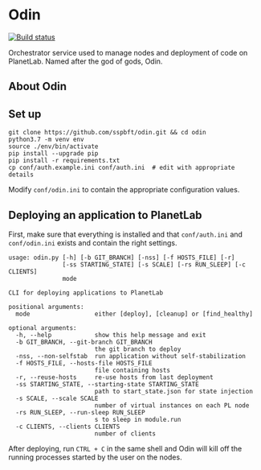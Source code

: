# Odin
[![Build status](https://travis-ci.org/sspbft/odin.svg?branch=master)](https://travis-ci.org/travis-ci/travis-web)

Orchestrator service used to manage nodes and deployment of code on PlanetLab. Named after the god of gods, Odin.


## About Odin
## Set up
```
git clone https://github.com/sspbft/odin.git && cd odin
python3.7 -m venv env
source ./env/bin/activate
pip install --upgrade pip
pip install -r requirements.txt
cp conf/auth.example.ini conf/auth.ini  # edit with appropriate details
```

Modify `conf/odin.ini` to contain the appropriate configuration values.

## Deploying an application to PlanetLab
First, make sure that everything is installed and that `conf/auth.ini` and `conf/odin.ini` exists and contain the right settings.

```
usage: odin.py [-h] [-b GIT_BRANCH] [-nss] [-f HOSTS_FILE] [-r]
               [-ss STARTING_STATE] [-s SCALE] [-rs RUN_SLEEP] [-c CLIENTS]
               mode

CLI for deploying applications to PlanetLab

positional arguments:
  mode                  either [deploy], [cleanup] or [find_healthy]

optional arguments:
  -h, --help            show this help message and exit
  -b GIT_BRANCH, --git-branch GIT_BRANCH
                        the git branch to deploy
  -nss, --non-selfstab  run application without self-stabilization
  -f HOSTS_FILE, --hosts-file HOSTS_FILE
                        file containing hosts
  -r, --reuse-hosts     re-use hosts from last deployment
  -ss STARTING_STATE, --starting-state STARTING_STATE
                        path to start_state.json for state injection
  -s SCALE, --scale SCALE
                        number of virtual instances on each PL node
  -rs RUN_SLEEP, --run-sleep RUN_SLEEP
                        s to sleep in module.run
  -c CLIENTS, --clients CLIENTS
                        number of clients
```

After deploying, run `CTRL + C` in the same shell and Odin will kill off the running processes started by the user on the nodes.
